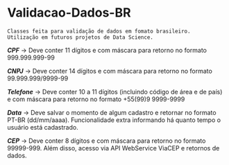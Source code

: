 # Validacao-Dados-BR

    Classes feita para validação de dados em fomato brasileiro.
    Utilização em futuros projetos de Data Science.
 
 __*CPF*__ -> Deve conter 11 dígitos e com máscara para retorno no formato 999.999.999-99

 __*CNPJ*__ -> Deve conter 14 dígitos e com máscara para retorno no formato  99.999.999/9999-99

__*Telefone*__ -> Deve conter 10 a 11 dígitos (incluindo código de área e de país) e com máscara para retorno no formato +55(99)9 9999-9999

__*Data*__ -> Deve salvar o momento de algum cadastro e retornar no formato PT-BR (dd/mm/aaaa). 
Funcionalidade extra informando há quanto tempo o usuário está cadastrado.

__*CEP*__ -> Deve conter 8 dígitos e com máscara para retorno no formato 99999-999. 
Além disso, acesso via API WebService ViaCEP e retornos de dados.


